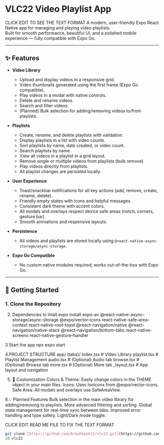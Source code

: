 # VLC22 Video Playlist App
CLICK EDIT  TO SEE THE TEXT FORMAT
A modern, user-friendly Expo React Native app for managing and playing video playlists.  
Built for smooth performance, beautiful UI, and a polished mobile experience — fully compatible with Expo Go.

---

## ✨ Features

- **Video Library**
  - Upload and display videos in a responsive grid.
  - Video thumbnails generated using the first frame (Expo Go compatible).
  - Play videos in a modal with native controls.
  - Delete and rename videos.
  - Search and filter videos.
  - (Planned) Bulk selection for adding/removing videos to/from playlists.

- **Playlists**
  - Create, rename, and delete playlists with validation.
  - Display playlists in a list with video counts.
  - Sort playlists by name, date created, or video count.
  - Search playlists by name.
  - View all videos in a playlist in a grid layout.
  - Remove single or multiple videos from playlists (bulk remove).
  - Play videos directly from playlists.
  - All playlist changes are persisted locally.

- **User Experience**
  - Toast/snackbar notifications for all key actions (add, remove, create, rename, delete).
  - Friendly empty states with icons and helpful messages.
  - Consistent dark theme with accent colors.
  - All modals and overlays respect device safe areas (notch, corners, gesture bar).
  - Smooth animations and responsive layouts.

- **Persistence**
  - All videos and playlists are stored locally using `@react-native-async-storage/async-storage`.

- **Expo Go Compatible**
  - No custom native modules required; works out-of-the-box with Expo Go.


---

## 🚀 Getting Started
         
### 1. Clone the Repository

2. Dependencies to intall
   expo install expo-av @react-native-async-storage/async-storage @expo/vector-icons react-native-safe-area-context react-native-root-toast @react-navigation/native @react-navigation/native-stack @react-navigation/bottom-tabs react-native-screens react-native-gesture-handler


3 Start the app
npx expo start

4.PROJECT STRUCTURE
app/
  (tabs)/
    index.tsx        # Video Library
    playlist.tsx     # Playlist Management
    audio.tsx        # (Optional) Audio tab
    browse.tsx       # (Optional) Browse tab
    more.tsx         # (Optional) More tab
  _layout.tsx        # App layout and navigation

5.  📝 Customization
Colors & Theme: Easily change colors in the THEME object in your main files.
Icons: Uses Ionicons from @expo/vector-icons.
Safe Area: All modals and overlays use SafeAreaView.

6.💡 Planned Features
Bulk selection in the main video library for adding/removing to playlists.
More advanced filtering and sorting.
Global state management for real-time sync between tabs.
Improved error handling and type safety.
Light/Dark mode toggle.

  CLICK EDIT READ ME FILE TO FIX THE TEXT FORMAT
  
   
```sh
git clone [https://github.com/Armahkyek22/vlc22.git](https://github.com/Armahkyek22/vlc22.git)
cd vlc22
